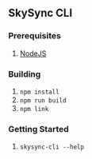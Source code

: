 ## SkySync CLI

### Prerequisites

1. [NodeJS](https://nodejs.org/en/download/)

### Building

1. `npm install`
2. `npm run build`
3. `npm link`

### Getting Started

1. `skysync-cli --help`
